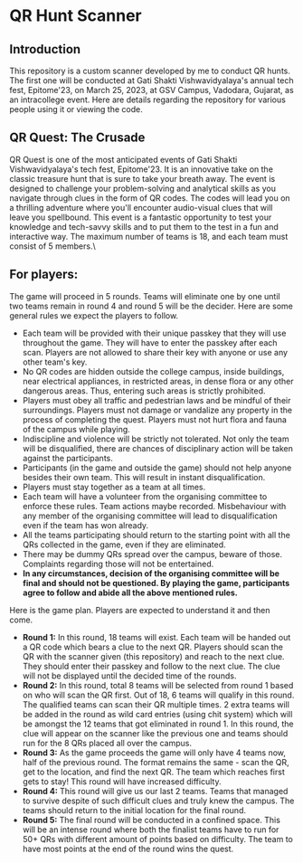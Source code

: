 # QR Hunt Scanner
## Introduction
This repository is a custom scanner developed by me to conduct QR hunts. The first one will be conducted at Gati Shakti Vishwavidyalaya's annual tech fest, Epitome'23, on March 25, 2023, at GSV Campus, Vadodara, Gujarat, as an intracollege event. Here are details regarding the repository for various people using it or viewing the code.
## QR Quest: The Crusade
QR Quest is one of the most anticipated events of Gati Shakti Vishwavidyalaya's tech fest, Epitome'23. It is an innovative take on the classic treasure hunt that is sure to take your breath away. The event is designed to challenge your problem-solving and analytical skills as you navigate through clues in the form of QR codes. The codes will lead you on a thrilling adventure where you'll encounter audio-visual clues that will leave you spellbound. This event is a fantastic opportunity to test your knowledge and tech-savvy skills and to put them to the test in a fun and interactive way. The maximum number of teams is 18, and each team must consist of 5 members.\
## For players:
The game will proceed in 5 rounds. Teams will eliminate one by one until two teams remain in round 4 and round 5 will be the decider. Here are some general rules we expect the players to follow.
- Each team will be provided with their unique passkey that they will use throughout the game. They will have to enter the passkey after each scan. Players are not allowed to share their key with anyone or use any other team's key.
- No QR codes are hidden outside the college campus, inside buildings, near electrical appliances, in restricted areas, in dense flora or any other dangerous areas. Thus, entering such areas is strictly prohibited.
- Players must obey all traffic and pedestrian laws and be mindful of their surroundings. Players must not damage or vandalize any property in the process of completing the quest. Players must not hurt flora and fauna of the campus while playing.
- Indiscipline and violence will be strictly not tolerated. Not only the team will be disqualified, there are chances of disciplinary action will be taken against the participants.
- Participants (in the game and outside the game) should not help anyone besides their own team. This will result in instant disqualification.
- Players must stay together as a team at all times.
- Each team will have a volunteer from the organising committee to enforce these rules. Team actions maybe recorded. Misbehaviour with any member of the organising committee will lead to disqualification even if the team has won already.
- All the teams participating should return to the starting point with all the QRs collected in the game, even if they are eliminated.
- There may be dummy QRs spread over the campus, beware of those. Complaints regarding those will not be entertained.
- **In any circumstances, decision of the organising committee will be final and should not be questioned. By playing the game, participants agree to follow and abide all the above mentioned rules.**

Here is the game plan. Players are expected to understand it and then come.
- **Round 1:** In this round, 18 teams will exist. Each team will be handed out a QR code which bears a clue to the next QR. Players should scan the QR with the scanner given (this repository) and reach to the next clue. They should enter their passkey and follow to the next clue. The clue will not be displayed until the decided time of the rounds.
- **Round 2:** In this round, total 8 teams will be selected from round 1 based on who will scan the QR first. Out of 18, 6 teams will qualify in this round. The qualified teams can scan their QR multiple times. 2 extra teams will be added in the round as wild card entries (using chit system) which will be amongst the 12 teams that got eliminated in round 1. In this round, the clue will appear on the scanner like the previous one and teams should run for the 8 QRs placed all over the campus.
- **Round 3:** As the game proceeds the game will only have 4 teams now, half of the previous round. The format remains the same - scan the QR, get to the location, and find the next QR. The team which reaches first gets to stay! This round will have increased difficulty.
- **Round 4:** This round will give us our last 2 teams. Teams that managed to survive despite of such difficult clues and truly knew the campus. The teams should return to the initial location for the final round.
- **Round 5:** The final round will be conducted in a confined space. This will be an intense round where both the finalist teams have to run for 50+ QRs with different amount of points based on difficulty. The team to have most points at the end of the round wins the quest.
